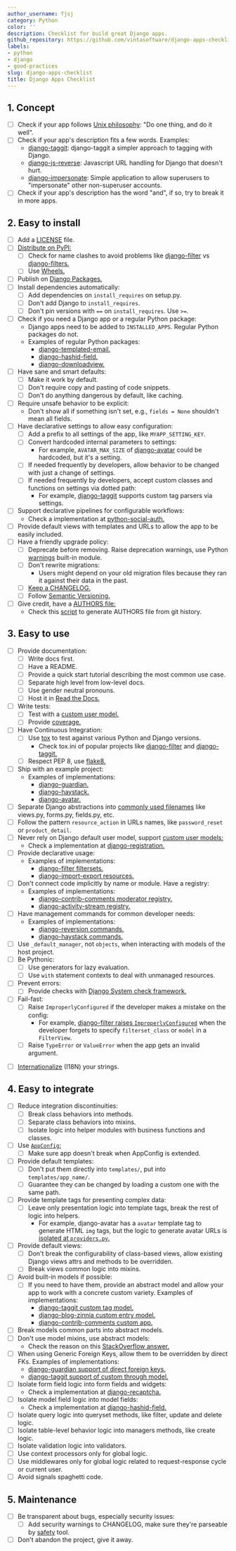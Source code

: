 ```yaml
---
author_username: fjsj
category: Python
color: ''
description: Checklist for build great Django apps.
github_repository: https://github.com/vintasoftware/django-apps-checklist
labels:
- python
- django
- good-practices
slug: django-apps-checklist
title: Django Apps Checklist
---
```

## 1. Concept
  * [ ] Check if your app follows [Unix philosophy](https://en.wikipedia.org/wiki/Unix_philosophy): "Do one thing, and do it well".
  * [ ] Check if your app's description fits a few words. Examples:
    * [django-taggit](https://github.com/alex/django-taggit): django-taggit a simpler approach to tagging with Django.  
    * [django-js-reverse](https://github.com/ierror/django-js-reverse): Javascript URL handling for Django that doesn't hurt. 
    * [django-impersonate](https://bitbucket.org/petersanchez/django-impersonate): Simple application to allow superusers to "impersonate" other non-superuser accounts.  
  * [ ] Check if your app's description has the word "and", if so, try to break it in more apps.

## 2. Easy to install
  * [ ] Add a [LICENSE](https://choosealicense.com/) file.
  * [ ] [Distribute on PyPI:](https://packaging.python.org/distributing/)
    * [ ] Check for name clashes to avoid problems like [django-filter](https://pypi.python.org/pypi/django-filter) vs [django-filters.](https://pypi.python.org/pypi/django-filters)
    * [ ] Use [Wheels.](https://packaging.python.org/distributing/#wheels)
  * [ ] Publish on [Django Packages.](https://djangopackages.org/)
  * [ ] Install dependencies automatically:
    * [ ] Add dependencies on `install_requires` on setup.py.
    * [ ] Don't add Django to `install_requires`.
    * [ ] Don't pin versions with `==` on `install_requires`. Use `>=`.
  * [ ] Check if you need a Django app or a regular Python package:
    * Django apps need to be added to `INSTALLED_APPS`. Regular Python packages do not. 
    * Examples of regular Python packages:  
      * [django-templated-email.](https://github.com/vintasoftware/django-templated-email)
      * [django-hashid-field.](https://github.com/nshafer/django-hashid-field)  
      * [django-downloadview.](https://github.com/benoitbryon/django-downloadview)  
  * [ ] Have sane and smart defaults:
    * [ ] Make it work by default.
    * [ ] Don't require copy and pasting of code snippets.
    * [ ] Don't do anything dangerous by default, like caching.
  * [ ] Require unsafe behavior to be explicit:
    * Don't show all if something isn't set, e.g., `fields = None` shouldn't mean all fields.
  * [ ] Have declarative settings to allow easy configuration:
    * [ ] Add a prefix to all settings of the app, like `MYAPP_SETTING_KEY`.
    * [ ] Convert hardcoded internal parameters to settings:
      * For example, `AVATAR_MAX_SIZE` of [django-avatar](http://django-avatar.readthedocs.io/en/latest/#AVATAR_MAX_SIZE) could be hardcoded, but it's a setting.
    * [ ] If needed frequently by developers, allow behavior to be changed with just a change of settings.
    * [ ] If needed frequently by developers, accept custom classes and functions on settings via dotted path:
      * For example, [django-taggit](https://django-taggit.readthedocs.io/en/latest/custom_tagging.html#using-a-custom-tag-string-parser) supports custom tag parsers via settings.
  * [ ] Support declarative pipelines for configurable workflows:
    * Check a implementation at [python-social-auth.](http://python-social-auth-docs.readthedocs.io/en/latest/configuration/django.html#personalized-configuration)
  * [ ] Provide default views with templates and URLs to allow the app to be easily included.
  * [ ] Have a friendly upgrade policy:
    * [ ] Deprecate before removing. Raise deprecation warnings, use Python [warnings](https://docs.python.org/3/library/warnings.html) built-in module.
    * [ ] Don't rewrite migrations:
      * Users might depend on your old migration files because they ran it against their data in the past.
    * [ ] [Keep a CHANGELOG.](http://keepachangelog.com/)
    * [ ] Follow [Semantic Versioning.](http://semver.org/)
  * [ ] Give credit, have a [AUTHORS file:](https://github.com/django/django/blob/master/AUTHORS)
    * Check this [script](https://kev.inburke.com/kevin/easy-maintenance-of-your-authors-file/) to generate AUTHORS file from git history.

## 3. Easy to use
  * [ ] Provide documentation:
    * [ ] Write docs first.
    * [ ] Have a README.
    * [ ] Provide a quick start tutorial describing the most common use case.
    * [ ] Separate high level from low-level docs.
    * [ ] Use gender neutral pronouns.
    * [ ] Host it in [Read the Docs.](http://readthedocs.org/)
  * [ ] Write tests:
    * [ ] Test with a [custom user model.](https://docs.djangoproject.com/en/dev/topics/auth/customizing/#specifying-a-custom-user-model)
    * [ ] Provide [coverage.](http://coverage.readthedocs.io/en/latest/)
  * [ ] Have Continuous Integration:
    * [ ] Use [tox](https://tox.readthedocs.io/en/latest/) to test against various Python and Django versions.
      * Check tox.ini of popular projects like [django-filter](https://github.com/carltongibson/django-filter/blob/develop/tox.ini) and [django-taggit.](https://github.com/alex/django-taggit/blob/master/tox.ini)
    * [ ] Respect PEP 8, use [flake8.](https://gitlab.com/pycqa/flake8)
  * [ ] Ship with an example project:
    * Examples of implementations:  
      * [django-guardian.](https://github.com/django-guardian/django-guardian/tree/devel/example_project)
      * [django-haystack.](https://github.com/django-haystack/django-haystack/tree/master/example_project)
      * [django-avatar.](https://github.com/grantmcconnaughey/django-avatar/tree/master/test_proj)
  * [ ] Separate Django abstractions into [commonly used filenames](https://gist.github.com/fjsj/65ecfec09cfd2a684d53294d01677b9b) like views.py, forms.py, fields.py, etc.
  * [ ] Follow the pattern `resource_action` in URLs names, like `password_reset` or `product_detail`.
  * [ ] Never rely on Django default user model, support [custom user models:](https://docs.djangoproject.com/en/dev/topics/auth/customizing/#specifying-a-custom-user-model)
    * Check a implementation at [django-registration.](http://django-registration.readthedocs.io/en/latest/custom-user.html)
  * [ ] Provide declarative usage:
    * Examples of implementations:  
      * [django-filter filtersets.](https://django-filter.readthedocs.io/en/develop/guide/usage.html#generating-filters-with-meta-fields)   
      * [django-import-export resources.](http://django-import-export.readthedocs.io/en/latest/getting_started.html#advanced-data-manipulation)
  * [ ] Don't connect code implicitly by name or module. Have a registry:
    * Examples of implementations:  
      * [django-contrib-comments moderator registry.](http://django-contrib-comments.readthedocs.io/en/latest/moderation.html#module-django_comments.moderation)  
      * [django-activity-stream registry.](http://django-activity-stream.readthedocs.io/en/latest/configuration.html)
  * [ ] Have management commands for common developer needs:
    * Examples of implementations:  
      * [django-reversion commands.](http://django-reversion.readthedocs.io/en/latest/commands.html)  
      * [django-haystack commands.](http://django-haystack.readthedocs.io/en/latest/tutorial.html)
  * [ ] Use `_default_manager`, not `objects`, when interacting with models of the host project.
  * [ ] Be Pythonic:
    * [ ] Use generators for lazy evaluation.
    * [ ] Use `with` statement contexts to deal with unmanaged resources.
  * [ ] Prevent errors:
    * [ ] Provide checks with [Django System check framework.](https://docs.djangoproject.com/en/dev/topics/checks/)
  * [ ] Fail-fast:
    * [ ] Raise `ImproperlyConfigured` if the developer makes a mistake on the config:
      * For example, [django-filter raises `ImproperlyConfigured`](https://github.com/carltongibson/django-filter/blob/0883cb6b25cd3bb2fa337fb9c54f0a3d2159f676/django_filters/views.py#L18-L28) when the developer forgets to specify `filterset_class` or `model` in a `FilterView`.
    * [ ] Raise `TypeError` or `ValueError` when the app gets an invalid argument.

- [ ] [Internationalize](https://docs.djangoproject.com/en/dev/topics/i18n/translation/) (I18N) your strings.

## 4. Easy to integrate
  * [ ] Reduce integration discontinuities:
    * [ ] Break class behaviors into methods.
    * [ ] Separate class behaviors into mixins.
    * [ ] Isolate logic into helper modules with business functions and classes.
  * [ ] Use [`AppConfig`:](https://docs.djangoproject.com/en/dev/ref/applications/)
    * [ ] Make sure app doesn't break when AppConfig is extended.
  * [ ] Provide default templates:
    * [ ] Don't put them directly into `templates/`, put into `templates/app_name/`.
    * [ ] Guarantee they can be changed by loading a custom one with the same path.
  * [ ] Provide template tags for presenting complex data:
    * [ ] Leave only presentation logic into template tags, break the rest of logic into helpers.
      * For example, django-avatar has a `avatar` template tag to generate HTML `img` tags, but the logic to generate avatar URLs is [isolated at `providers.py`.](https://github.com/grantmcconnaughey/django-avatar/blob/master/avatar/providers.py)
  * [ ] Provide default views:
    * [ ] Don't break the configurability of class-based views, allow existing Django views attrs and methods to be overridden.
    * [ ] Break views common logic into mixins.
  * [ ] Avoid built-in models if possible:
    * [ ] If you need to have them, provide an abstract model and allow your app to work with a concrete custom variety. Examples of implementations:  
      * [django-taggit custom tag model.](https://django-taggit.readthedocs.io/en/latest/custom_tagging.html#custom-tag)  
      * [django-blog-zinnia custom entry model.](http://docs.django-blog-zinnia.com/en/develop/how-to/extending_entry_model.html)  
      * [django-contrib-comments custom app.](https://django-contrib-comments.readthedocs.io/en/latest/custom.html)
  * [ ] Break models common parts into abstract models.
  * [ ] Don't use model mixins, use abstract models:
    * Check the reason on this [StackOverflow answer.](http://stackoverflow.com/a/25817237/145349)
  * [ ] When using Generic Foreign Keys, allow them to be overridden by direct FKs. Examples of implementations:  
    * [django-guardian support of direct foreign keys.](http://django-guardian.readthedocs.io/en/latest/userguide/performance.html#direct-foreign-keys)  
    * [django-taggit support of custom through model.](https://django-taggit.readthedocs.io/en/latest/custom_tagging.html#custom-foreignkeys)
  * [ ] Isolate form field logic into form fields and widgets:
    * Check a implementation at [django-recaptcha.](https://github.com/praekelt/django-recaptcha)
  * [ ] Isolate model field logic into model fields:
    * Check a implementation at [django-hashid-field.](https://github.com/nshafer/django-hashid-field)
  * [ ] Isolate query logic into queryset methods, like filter, update and delete logic.
  * [ ] Isolate table-level behavior logic into managers methods, like create logic.
  * [ ] Isolate validation logic into validators.
  * [ ] Use context processors only for global logic.
  * [ ] Use middlewares only for global logic related to request-response cycle or current user.
  * [ ] Avoid signals spaghetti code.

## 5. Maintenance
  * [ ] Be transparent about bugs, especially security issues:
    * [ ] Add security warnings to CHANGELOG, make sure they're parseable by [safety](https://github.com/pyupio/safety) tool.
  * [ ] Don't abandon the project, give it away.

